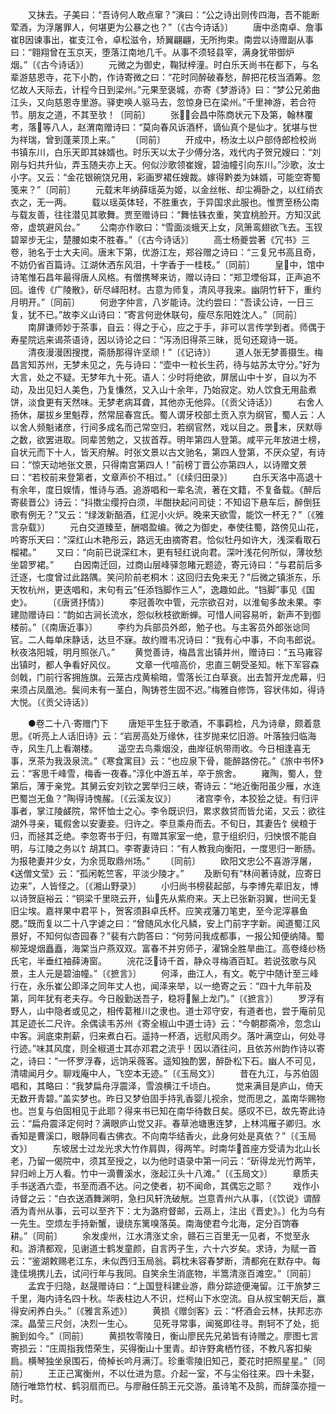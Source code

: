 <!-- { "loadSidebar": true } -->
　　又抹去。子美曰：“吾诗何人敢点窜？”演曰：“公之诗出则传四海，吾不能断荤酒，为浮屠罪人，何堪更为公暴之也？”〔《古今诗话》〕
　　唐中丞南卓、詹事崔因谏事出，崔支江令，卓松滋令，矫翼翩翩，无所拘束。南尝以诗赠副从事曰：“翱翔曾在玉京天，堕落江南地几千。从事不须轻县宰，满身犹带御炉烟。”〔《古今诗话》〕
　　元微之为御史，鞠狱梓潼。时白乐天尚书在都下，与名辈游慈恩寺，花下小酌，作诗寄微之曰：“花时同醉破春愁，醉把花枝当酒筹。忽忆故人天际去，计程今日到梁州。”元果至褒城，亦寄《梦游诗》曰：“梦公兄弟曲江头，又向慈恩寺里游。驿吏唤人驱马去，忽惊身已在梁州。”千里神游，若合符节。朋友之道，不其至欤！〔同前〕
　　张，会昌中陈商状元下及第，翰林覆考，落等八人，赵渭南赠诗曰：“莫向春风诉酒杯，谪仙真个是仙才。犹堪与世为祥瑞，曾到蓬莱顶上来。”
　　〔同前〕
　　开成中，杨汝土以户部侍郎检校尚书镇东川，白乐天即其妹婿也。时乐天以太子少傅分洛，戏代内子贺兄嫂曰：“刘刚与妇共升仙，弄玉随夫亦上天。何似沙歌领崔嫂，碧油幢引向东川。”沙歌，汝士小字。又云：“金花银碗饶兄用，彩画罗裙任嫂裁。嫁得黔娄为妹婿，可能空寄蜀笺来？”〔同前〕
　　元载末年纳薛瑶英为姬，以金丝帐、却尘褥卧之，以红绡衣衣之，无一两。
　　载以瑶英体轻，不胜重衣，于异国求此服也。惟贾至杨公南与载友善，往往潜见其歌舞。贾至赠诗曰：“舞怯铢衣重，笑宜桃脸开。方知汉武帝，虚筑避风台。”
　　公南亦作歌曰：“雪面淡蛾天上女，凤箫鸾翅欲飞去。玉钗碧翠步无尘，楚腰如束不胜春。”〔《古今诗话》〕
　　高士杨夔尝著《冗书》三卷，驰名于士大夫间。唐末下第，优游江左，郑谷赠之诗曰：“三复兄书高且奇，不妨仍省百篇诗。江湖休洒东风泪，十字香于一桂枝。”〔同前〕
　　皇中，馆中诗笔惟石昌年最得唐人风格。有僧携琴来访，赠以诗曰：“郑卫堙俗耳，正声追不回。谁传《广陵散》，斫尽峄阳材。古意为师复，清风寻我来。幽阴竹轩下，重约月明开。”〔同前〕
　　何逊字仲言，八岁能诗。沈约尝曰：“吾读公诗，一日三复，犹不已。”故李义山诗曰：“寄言何逊休联句，瘦尽东阳姓沈人。”〔同前〕
　　南屏谦师妙于茶事，自云：得之于心，应之于手，非可以言传学到者。师偶于寿星院远来谒茶语诗，因以诗论之曰：“泻汤旧得茶三昧，觅句还窥诗一斑。
　　清夜漫漫困搜搅，斋肠那得许坚顽！”〔《记诗》〕
　　道人张无梦善摄生。梅昌言知苏州，无梦未见之，先与诗曰：“壶中一粒长生药，待与姑苏太守分。”好为大言，处之不疑。无梦年九十死。语人：少时将绝欲，屏居山中十岁，自以为不动，及出见妇人美色，乃复慊然，又入山十余年，乃始寂定。劝人饮食无用盐煮饼，淡食更有天然味。无梦老病耳聋，其他亦无他异。〔《贡父诗话》〕
　　右舍人扬休，屡拔乡里魁荐，然常屈春宫氏。蜀人谓牙校部土贡入京为纲官，蜀人云：人以舍人频魁诸彦，行间多成名而己常空归，若纲官然，戏以目之。景末，厌默辱之数，欲罢进取。同辈苦勉之，又拔首荐。明年第四人登第。咸平元年放进士榜，自状元而下十人，皆天府解。时张文景以古文驰名，第四人登第，不厌众望，有诗曰：“惊天动地张文景，只得南宫第四人！”前榜丁晋公亦第四人，以诗赠文景曰：“若校前来登第者，文章声价不相过。”〔《续归田录》〕
　　白乐天洛中高退十有余年，度日娱情，惟诗与酒。追游唱和一辈名流，著在文籍，不复备载。《醉后寄裴晋公》诗云：“抖擞尘缨捋白须，半酣抉起问司徒：不知诏下悬车后，醉倒狂歌有例无？”又云：“绿泼新醅酒，红泥小火炉。晚来天欲雪，能饮一杯无？”〔《雅言杂载》〕
　　元白交道臻至，酬唱盈编。微之为御史，奉使往蜀，路傍见山花，吟寄乐天曰：“深红山木艳彤云，路远无由摘寄君。恰似牡丹如许大，浅深看取石榴裙。”
　　又曰：“向前已说深红木，更有轻红说向君。深叶浅花何所似，薄妆愁坐碧罗裙。”
　　白因南迁回，过商山层峰驿忽睹元题迹，寄元诗曰：“与君前后多迁逐，七度曾过此路隅。笑问阶前老桐木：这回归去免来无？”后微之镇浙东，乐天牧杭州，更迭唱和，末句有云“任添铛脚作三人”，逸趣如此。“铛脚”事见《国史》。
　　〔《唐贤抒情》〕
　　李冠善吹中管，元宗欲召对，以淮甸多故未果。李建勋赠诗曰：“韵如古涧长流水，怨似秋枝欲断蝉。可惜人间容易听，新声不到御楼前。”〔《南唐近事》〕
　　李约为兵部员外郎，勉子也。与主客员外郎张谂同官。二人每单床静话，达旦不寐。故约赠韦况诗曰：“我有心中事，不向韦郎说。秋夜洛阳城，明月照张八。”
　　黄觉善诗，梅昌言出镇并州，赠诗曰：“五马雍容出镇时，都人争看好风仪。
　　文章一代喧高价，忠直三朝受圣知。帐下军容森剑戟，门前行客拥旌旗。云笼古戍黄榆暗，雪落长江白草衰。出去暂开龙虎幕，归来须占凤凰池。鬓间未有一茎白，陶铸苍生固不迟。”梅雅自修饰，容状伟如，得诗大悦。〔《贡父诗话》〕

　　●卷二十八·寄赠门下
　　唐矩平生狂于歌酒，不事羁检，凡为诗章，颇着意思。《听亮上人话旧诗》云：“岩房高处万缘休，往岁抛来忆旧游。叶落独归临海寺，风生几上看潮楼。
　　遥空去鸟乘烟没，曲岸征帆带雨收。今日相逢喜无事，烹茶为我汲泉流。”《寒食寓目》云：“也应泉下骨，能醉路傍花。”《旅中书怀》云：“客思千峰雪，梅香一夜春。”淳化中游五羊，卒于旅舍。
　　雍陶，蜀人，登第后，薄于亲党。其舅云安刘钦之罢举归三峡，寄诗云：“地近衡阳虽少雁，水连巴蜀岂无鱼？”陶得诗愧赧。〔《云溪友议》〕
　　渚宫李令，本狡狯之徒。有归评事者，掌江陵鹾院，常怀恤士之心。李令既识归，累求救贷而皆允诺，又云：欲往湖外寻亲，辄假舍以安妻妾。归许之。李旦乘舟而去。不旬日，其妻告饣侯粮于归，而拯其乏绝。李忽寄书于归，有赠其家室一绝，意于组织归，归怏恨不能自明，与江陵之务以饣胡其口。李寄妻诗曰：“有人教我向衡阳，一度思归一断肠。为报艳妻并少女，为余觅取鼎州场。”
　　〔同前〕
　　欧阳文忠公不喜游浮屠，《送僧文莹》云：“孤闲乾竺客，平淡少陵才。”
　　及断句有“林间著诗就，应寄日边来”，人皆怪之。〔《湘山野录》〕
　　小归尚书榜裴起部，与李博先辈旧友，博以诗贺庭裕云：“铜梁千里晓云开，仙先从紫府来。天上已张新羽翼，世间无复旧尘埃。嘉祥果中君平卜，贺客须斟卓氏杯。应笑戎藩刀笔吏，至今泥滓暴鱼腮。”既而复以二十八字谑之曰：“曾随风水化凡鳞，安上门前字字新。闻道蜀江风景好，不知何似杏园春？”裴有六韵答曰：“何劳问我成都事，一报公知便纳降。蜀柳笼堤烟矗矗，海棠当户燕双双。富春不并穷师子，濯锦全胜旱曲江。高卷绛纱杨氏宅，半垂红袖薛涛窗。
　　浣花泛诗千首，静众寻梅酒百缸。若说弦歌与风景，主人元是碧油幢。”〔《摭言》〕
　　何泽，曲江人，有文。乾宁中随计至三峰行在，永乐崔公即泽之同年丈人也，闻泽来举，以一绝寄之云：“四十九年前及第，同年犹有老夫存。今日殷勤送吾子，稳将鬣上龙门。”〔《摭言》〕
　　罗浮有野人，山中隐者或见之，相传葛稚川之隶也。道士邓守安，有道者也，尝于庵前见其足迹长二尺许。余偶读韦苏州《寄全椒山中道士诗》云：“今朝郡斋冷，忽念山中客。涧底束荆薪，归来煮白石。遥持一杯酒，远慰风雨夕。落叶满空山，何处寻行迹。”味其风度，则全椒道士其亦邓君之流乎！因以酒往问，且依苏州韵作诗以寄之，诗曰：“一怀罗浮春，远饷采薇客。遥知独酌罢，醉卧松下石。幽人不可见，清啸闻月夕。聊戏庵中人，飞空本无迹。”〔《玉局文》〕
　　昔在九江，与苏伯固唱和，其略曰：“我梦扁舟浮震泽，雪浪横江千顷白。
　　觉来满目是庐山，倚天无数开青碧。”盖实梦也。昨日又梦伯固手持乳香婴儿视余，觉而思之，盖南华赐物也。岂复与伯固相见于此耶？得来书已知在南华待数日矣。感叹不已，故先寄此诗云：“扁舟震泽定何时？满眼庐山觉又非。春草池塘惠连梦，上林鸿雁子卿归。水香知是曹溪口，眼静同看古佛衣。不向南华结香火，此身何处是真依？”〔《玉局文》〕
　　东坡居士过龙光求大竹作肩舆，得两竿。时南华首座方受请为北山长老，乃留一偈院中，须其至授之，以为他时语录中第一问云：“斫得龙光竹两竿，舁归岭上万人看。竹中一滴曹溪水，涨起江头十八滩。”〔《玉局文》〕
　　章质夫手书送酒六壶，书至而酒不达。问之使者，初不闻命，其偶忘之耶？
　　戏作小诗督之云：“白衣送酒舞渊明，急扫风轩洗破觥。岂意青州六从事，〔《饮说》谓醇酒为青州从事，云可以至齐下：ㄤ为潞府督邮，云鬲上，注出《晋史》。〕化为乌有一先生。空烦左手持新蟹，谩绕东篱嗅落英。南海使君今北海，定分百饷春耕。”〔同前〕
　　余发虔州，江水清涨丈余，赣石三百里无一见者，不觉至永和。游清都观，见谢道士鹤发童颜，自言丙子生，六十六岁矣。求诗，为赋一首云：“鉴湖敕赐老江东，未似西归玉局翁。羁枕未容春梦断，清都宛在默存中。每逢佳境携儿去，试问行年与我同。自笑余生消底物，半篙清涨百滩空。”〔同前〕
　　孟宾于归隐，赵晟赠诗曰：“上国登科建业游，鼎分踪迹便淹留。江干旅梦三千里，海内诗名四十秋。华表柱边人不识，烂柯山下水空流。自从叔宝朝天后，赢得安闲养白头。”〔《雅言系述》〕
　　黄损《赠剑客》云：“杯酒会云林，扶邦志亦深。晶莹三尺剑，决烈一生心。
　　见死寻常事，闻冤即往寻。荆轲不了处，扼腕到如今。”〔同前〕
　　黄损牧零陵日，衡山廖民先兄弟皆有诗赠之。廖图七言寄损云：“庄周指我悟荣生，买得衡山十里青。却许野禽栖竹径，不教凡客扣柴扃。横琴独坐泉围石，倚棹长吟月满汀。珍重零陵旧知己，菱花时把照星星。”〔同前〕
　　王正己寓衡州，不以仕进为意。介起一室，不与尘俗往来。四十未娶，随行唯筇竹杖、鹤羽扇而已。与廖融任鹄王元交游。虽诗笔不及鹄，而辞藻亦擅一时。
